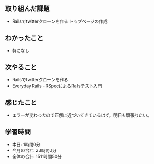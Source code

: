 ## 取り組んだ課題
- Railsでtwitterクローンを作る トップページの作成
## わかったこと
- 特になし
## 次やること
- Railsでtwitterクローンを作る
- Everyday Rails - RSpecによるRailsテスト入門
## 感じたこと
- エラーが変わったので正解に近づいてきているはず。明日も頑張りたい。
## 学習時間
- 本日: 1時間0分
- 今月の合計: 23時間0分
- 全体の合計: 1511時間50分
